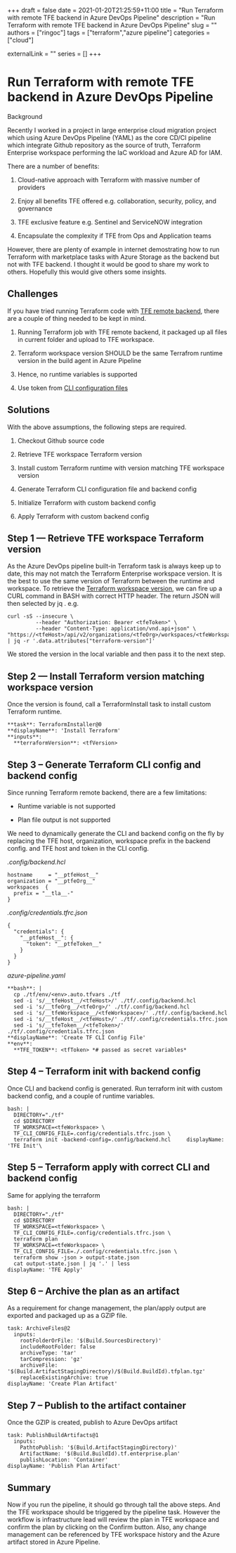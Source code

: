 +++ 
draft = false
date = 2021-01-20T21:25:59+11:00
title = "Run Terraform with remote TFE backend in Azure DevOps Pipeline"
description = "Run Terraform with remote TFE backend in Azure DevOps Pipeline"
slug = ""
authors = ["ringoc"]
tags = ["terraform","azure pipeline"]
categories = ["cloud"]

externalLink = ""
series = []
+++

# Run Terraform with remote TFE backend in Azure DevOps Pipeline

Background

Recently I worked in a project in large enterprise cloud migration project which using Azure DevOps Pipeline (YAML) as the core CD/CI pipeline which integrate Github repository as the source of truth, Terraform Enterprise workspace performing the IaC workload and Azure AD for IAM.

There are a number of benefits:

1. Cloud-native approach with Terraform with massive number of providers

1. Enjoy all benefits TFE offered e.g. collaboration, security, policy, and governance

1. TFE exclusive feature e.g. Sentinel and ServiceNOW integration

1. Encapsulate the complexity if TFE from Ops and Application teams

However, there are plenty of example in internet demostrating how to run Terraform with marketplace tasks with Azure Storage as the backend but not with TFE backend. I thought it would be good to share my work to others. Hopefully this would give others some insights.

## Challenges

If you have tried running Terraform code with [TFE remote backend](https://www.terraform.io/docs/backends/types/remote.html), there are a couple of thing needed to be kept in mind.

1. Running Terraform job with TFE remote backend, it packaged up all files in current folder and upload to TFE workspace.

1. Terraform workspace version SHOULD be the same Terrafrom runtime version in the build agent in Azure Pipeline

1. Hence, no runtime variables is supported

1. Use token from [CLI configuration files](https://www.terraform.io/docs/commands/cli-config.html)

## Solutions

With the above assumptions, the following steps are required.

1. Checkout Github source code

1. Retrieve TFE workspace Terraform version

1. Install custom Terraform runtime with version matching TFE workspace version

1. Generate Terraform CLI configuration file and backend config

1. Initialize Terraform with custom backend config

1. Apply Terraform with custom backend config

## Step 1 — Retrieve TFE workspace Terraform version

As the Azure DevOps pipeline built-in Terraform task is always keep up to date, this may not match the Terraform Enterprise workspace version. It is the best to use the same version of Terraform between the runtime and workspace. To retrieve the [Terraform workspace version](https://www.terraform.io/docs/cloud/api/workspaces.html), we can fire up a CURL command in BASH with correct HTTP header. The return JSON will then selected by jq . e.g.

    curl -sS --insecure \
             --header "Authorization: Bearer <tfeToken>" \ 
             --header "Content-Type: application/vnd.api+json" \    "https://<tfeHost>/api/v2/organizations/<tfeOrg>/workspaces/<tfeWorkspace>" 
    | jq -r '.data.attributes["terraform-version"]'

We stored the version in the local variable and then pass it to the next step.

## Step 2 — Install Terraform version matching workspace version

Once the version is found, call a TerraformInstall task to install custom Terraform runtime.

    **task**: TerraformInstaller@0     
    **displayName**: 'Install Terraform'     
    **inputs**:       
      **terraformVersion**: <tfVersion>

## Step 3 – Generate Terraform CLI config and backend config

Since running Terraform remote backend, there are a few limitations:

* Runtime variable is not supported

* Plan file output is not supported

We need to dynamically generate the CLI and backend config on the fly by replacing the TFE host, organization, workspace prefix in the backend config. and TFE host and token in the CLI config.

*.config/backend.hcl*

    hostname     = "__ptfeHost__"
    organization = "__ptfeOrg__"
    workspaces  {
      prefix = "__tla__-"
    }

*.config/credentials.tfrc.json*

    {
      "credentials": {
        "__ptfeHost__": {
          "token": "__ptfeToken__"
        }
      }
    }

*azure-pipeline.yaml*

    **bash**: |       
      cp ./tf/env/<env>.auto.tfvars ./tf    
      sed -i 's/__tfeHost__/<tfeHost>/' ./tf/.config/backend.hcl       
      sed -i 's/__tfeOrg__/<tfeOrg>/' ./tf/.config/backend.hcl       
      sed -i 's/__tfeWorkspace__/<tfeWorkspace>/' ./tf/.config/backend.hcl       
      sed -i 's/__tfeHost__/<tfeHost>/' ./tf/.config/credentials.tfrc.json         
      sed -i 's/__tfeToken__/<tfeToken>/'            ./tf/.config/credentials.tfrc.json     
    **displayName**: 'Create TF CLI Config File'     
    **env**:       
      **TFE_TOKEN**: <tfToken> *# passed as secret variables*

## Step 4 – Terraform init with backend config

Once CLI and backend config is generated. Run terraform init with custom backend config, and a couple of runtime variables.

    bash: |       
      DIRECTORY="./tf"       
      cd $DIRECTORY       
      TF_WORKSPACE=<tfeWorkspace> \
      TF_CLI_CONFIG_FILE=.config/credentials.tfrc.json \
      terraform init -backend-config=.config/backend.hcl     displayName: 'TFE Init'\

## Step 5 – Terraform apply with correct CLI and backend config

Same for applying the terraform

    bash: |       
      DIRECTORY="./tf"       
      cd $DIRECTORY       
      TF_WORKSPACE=<tfeWorkspace> \    
      TF_CLI_CONFIG_FILE=.config/credentials.tfrc.json \
      terraform plan 
      TF_WORKSPACE=<tfeWorkspace> \
      TF_CLI_CONFIG_FILE=./.config/credentials.tfrc.json \
      terraform show -json > output-state.json       
      cat output-state.json | jq '.' | less     
    displayName: 'TFE Apply'

## Step 6 – Archive the plan as an artifact

As a requirement for change management, the plan/apply output are exported and packaged up as a GZIP file.

    task: ArchiveFiles@2     
      inputs:       
        rootFolderOrFile: '$(Build.SourcesDirectory)'            
        includeRootFolder: false       
        archiveType: 'tar'       
        tarCompression: 'gz'       
        archiveFile: '$(Build.ArtifactStagingDirectory)/$(Build.BuildId).tfplan.tgz'       
        replaceExistingArchive: true       
    displayName: 'Create Plan Artifact'

## Step 7 – Publish to the artifact container

Once the GZIP is created, publish to Azure DevOps artifact

    task: PublishBuildArtifacts@1     
      inputs:       
        PathtoPublish: '$(Build.ArtifactStagingDirectory)'       
        ArtifactName: '$(Build.BuildId).tf.enterprise.plan'           
        publishLocation: 'Container'       
    displayName: 'Publish Plan Artifact'

## Summary

Now if you run the pipeline, it should go through tall the above steps. And the TFE workspace should be triggered by the pipeline task. However the workflow is infrastructure lead will review the plan in TFE workspace and confirm the plan by clicking on the Confirm button. Also, any change management can be referenced by TFE workspace history and the Azure artifact stored in Azure Pipeline.  

